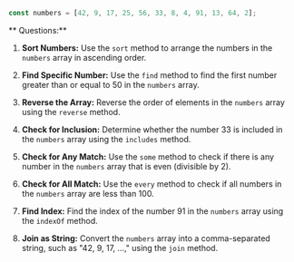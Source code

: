 ```javascript
const numbers = [42, 9, 17, 25, 56, 33, 8, 4, 91, 13, 64, 2];
```

** Questions:**

1. **Sort Numbers:** Use the `sort` method to arrange the numbers in the `numbers` array in ascending order.

2. **Find Specific Number:** Use the `find` method to find the first number greater than or equal to 50 in the `numbers` array.

3. **Reverse the Array:** Reverse the order of elements in the `numbers` array using the `reverse` method.

4. **Check for Inclusion:** Determine whether the number 33 is included in the `numbers` array using the `includes` method.

5. **Check for Any Match:** Use the `some` method to check if there is any number in the `numbers` array that is even (divisible by 2).

6. **Check for All Match:** Use the `every` method to check if all numbers in the `numbers` array are less than 100.

7. **Find Index:** Find the index of the number 91 in the `numbers` array using the `indexOf` method.

8. **Join as String:** Convert the `numbers` array into a comma-separated string, such as "42, 9, 17, ...," using the `join` method.
